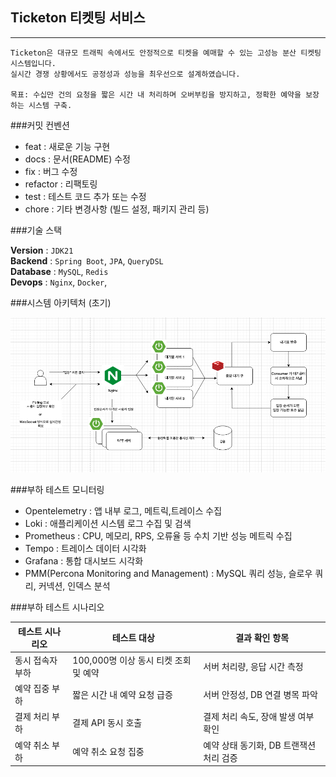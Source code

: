 ## Ticketon 티켓팅 서비스

----

```
Ticketon은 대규모 트래픽 속에서도 안정적으로 티켓을 예매할 수 있는 고성능 분산 티켓팅 시스템입니다.
실시간 경쟁 상황에서도 공정성과 성능을 최우선으로 설계하였습니다.

목표: 수십만 건의 요청을 짧은 시간 내 처리하며 오버부킹을 방지하고, 정확한 예약을 보장하는 시스템 구축.
``` 



###커밋 컨벤션

- feat : 새로운 기능 구현  
- docs : 문서(README) 수정    
- fix : 버그 수정  
- refactor : 리팩토링  
- test : 테스트 코드 추가 또는 수정  
- chore : 기타 변경사항 (빌드 설정, 패키지 관리 등)


###기술 스택  

**Version** : `JDK21`  
**Backend** : `Spring Boot`, `JPA`, `QueryDSL`  
**Database** : `MySQL`, `Redis`  
**Devops** : `Nginx`, `Docker`,


###시스템 아키텍처 (초기)

![티켓팅 시스템 아키텍처](./flow.png)


###부하 테스트 모니터링  

- Opentelemetry : 앱 내부 로그, 메트릭,트레이스 수집
- Loki : 애플리케이션 시스템 로그 수집 및 검색  
- Prometheus : CPU, 메모리, RPS, 오류율 등 수치 기반 성능 메트릭 수집  
- Tempo : 트레이스 데이터 시각화  
- Grafana : 통합 대시보드 시각화  
- PMM(Percona Monitoring and Management) : MySQL 쿼리 성능, 슬로우 쿼리, 커넥션, 인덱스 분석  

###부하 테스트 시나리오

| 테스트 시나리오 | 테스트 대상                    | 결과 확인 항목                                     |
|---------|---------------------------|----------------------------------------------------|
| 동시 접속자 부하 | 100,000명 이상 동시 티켓 조회 및 예약 | 서버 처리량, 응답 시간 측정                         |
| 예약 집중 부하 | 짧은 시간 내 예약 요청 급증          | 서버 안정성, DB 연결 병목 파악                      |
| 결제 처리 부하 | 결제 API 동시 호출              | 결제 처리 속도, 장애 발생 여부 확인                |
| 예약 취소 부하 | 예약 취소 요청 집중               | 예약 상태 동기화, DB 트랜잭션 처리 검증             |
